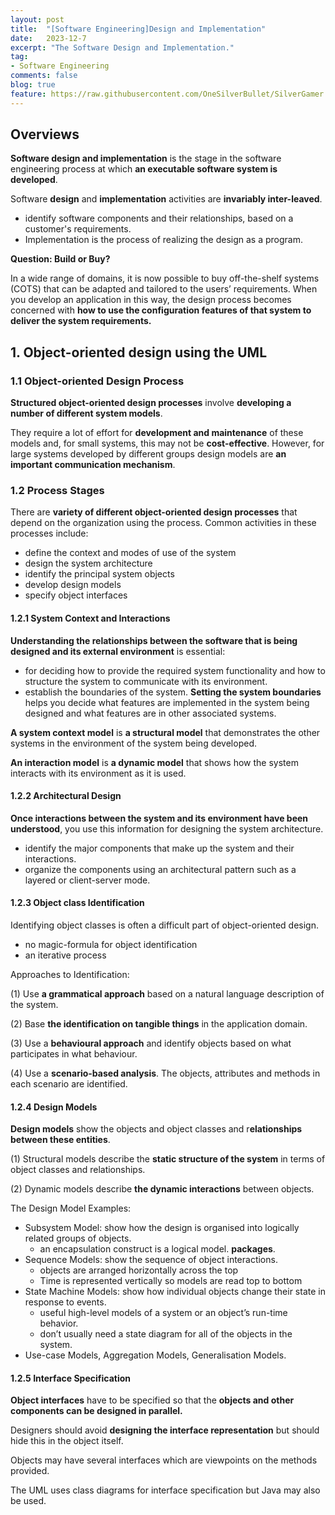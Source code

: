 ```yaml
---
layout: post
title:  "[Software Engineering]Design and Implementation"
date:   2023-12-7
excerpt: "The Software Design and Implementation."
tag:
- Software Engineering
comments: false
blog: true
feature: https://raw.githubusercontent.com/OneSilverBullet/SilverGamer.GitHub.io/gh-pages/_img/blogHead/directX12partI.jpg
---
```


## Overviews

**Software design and implementation** is the stage in the software engineering process at which **an executable software system is developed**. 

Software **design** and **implementation** activities are **invariably inter-leaved**. 
* identify software components and their relationships, based on a customer's requirements.
* Implementation is the process of realizing the design as a program.

**Question: Build or Buy?**

In a wide range of domains, it is now possible to buy off-the-shelf systems (COTS) that can be adapted and tailored to the users’ requirements. When you develop an application in this way, the design process becomes concerned with **how to use the configuration features of that system to deliver the system requirements.** 


## 1. Object-oriented design using the UML

### 1.1 Object-oriented Design Process

**Structured object-oriented design processes** involve **developing a number of different system models**.

They require a lot of effort for **development and maintenance** of these models and, for small systems, this may not be **cost-effective**. However, for large systems developed by different groups design models are **an important communication mechanism**.

### 1.2 Process Stages

There are **variety of different object-oriented design processes** that depend on the organization using the process. Common activities in these processes include:
* define the context and modes of use of the system
* design the system architecture
* identify the principal system objects
* develop design models
* specify object interfaces

#### 1.2.1 System Context and Interactions

**Understanding the relationships between the software that is being designed and its external environment** is essential:
* for deciding how to provide the required system functionality and how to structure the system to communicate with its environment. 
* establish the boundaries of the system. **Setting the system boundaries** helps you decide what features are implemented in the system being designed and what features are in other associated systems. 

**A system context model** is **a structural model** that demonstrates the other systems in the environment of the system being developed.

**An interaction model** is **a dynamic model** that shows how the system interacts with its environment as it is used.


#### 1.2.2 Architectural Design

**Once interactions between the system and its environment have been understood**, you use this information for designing the system architecture.
* identify the major components that make up the system and their interactions.
* organize the components using an architectural pattern such as a layered or client-server mode.

#### 1.2.3 Object class Identification

Identifying object classes is often a difficult part of object-oriented design.
* no magic-formula for object identification
* an iterative process

Approaches to Identification:

(1) Use **a grammatical approach** based on a natural language description of the system.

(2) Base **the identification on tangible things** in the application domain.

(3) Use a **behavioural approach** and identify objects based on what participates in what behaviour.

(4) Use a **scenario-based analysis**. The objects, attributes and methods in each scenario are identified.

#### 1.2.4 Design Models

**Design models** show the objects and object classes and r**elationships between these entities**.

(1) Structural models describe the **static structure of the system** in terms of object classes and relationships.

(2) Dynamic models describe **the dynamic interactions** between objects.

The Design Model Examples:

* Subsystem Model: show how the design is organised into logically related groups of objects.
    * an encapsulation construct is a logical model. **packages**.
* Sequence Models: show the sequence of object interactions.
    * objects are arranged horizontally across the top
    * Time is represented vertically so models are read top to bottom
* State Machine Models: show how individual objects change their state in response to events.
    *  useful high-level models of a system or an object’s run-time behavior. 
    *  don’t usually need a state diagram for all of the objects in the system. 
* Use-case Models, Aggregation Models, Generalisation Models.

#### 1.2.5 Interface  Specification

**Object interfaces** have to be specified so that the **objects and other components can be designed in parallel.**

Designers should avoid **designing the interface representation** but should hide this in the object itself.

Objects may have several interfaces which are viewpoints on the methods provided.

The UML uses class diagrams  for interface specification but Java may also be used.








